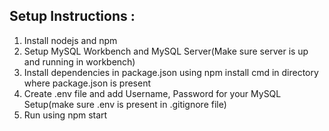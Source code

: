 ## Setup Instructions : 
<ol>
  <li>Install nodejs and npm</li>
  <li>Setup MySQL Workbench and MySQL Server(Make sure server is up and running in workbench)</li>
  <li>Install dependencies in package.json using npm install cmd in directory where package.json is present</li>
  <li>Create .env file and add Username, Password for your MySQL Setup(make sure .env is present in .gitignore file)</li>
  <li>Run using npm start
</ol>
